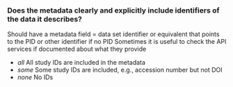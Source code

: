 ### Does the metadata clearly and explicitly include identifiers of the data it describes?

Should have a metadata field = data set identifier or equivalent that points to the PID or other identifier if no PID Sometimes it is useful to check the API services if documented about what they provide

* *all* All study IDs are included in the metadata
* *some* Some study IDs are included, e.g., accession number but not DOI
* *none* No IDs
